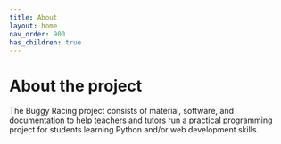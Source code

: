 ```yaml
---
title: About
layout: home
nav_order: 900
has_children: true
---
```



# About the project

The Buggy Racing project consists of material, software, and documentation to
help teachers and tutors run a practical programming project for students
learning Python and/or web development skills.
